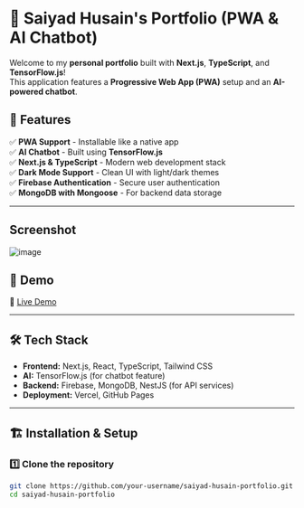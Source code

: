 # 🚀 Saiyad Husain's Portfolio (PWA & AI Chatbot)

Welcome to my **personal portfolio** built with **Next.js**, **TypeScript**, and **TensorFlow.js**!  
This application features a **Progressive Web App (PWA)** setup and an **AI-powered chatbot**.

## 🌟 Features

✅ **PWA Support** - Installable like a native app  
✅ **AI Chatbot** - Built using **TensorFlow.js**  
✅ **Next.js & TypeScript** - Modern web development stack  
✅ **Dark Mode Support** - Clean UI with light/dark themes  
✅ **Firebase Authentication** - Secure user authentication  
✅ **MongoDB with Mongoose** - For backend data storage

---

## Screenshot 
![image](https://github.com/user-attachments/assets/dbba75e5-54e5-46d1-a57c-35b749357236)


## 📸 Demo

🚀 [Live Demo](https://saiyadhusain.vercel.app/)

---

## 🛠️ Tech Stack

- **Frontend:** Next.js, React, TypeScript, Tailwind CSS
- **AI:** TensorFlow.js (for chatbot feature)
- **Backend:** Firebase, MongoDB, NestJS (for API services)
- **Deployment:** Vercel, GitHub Pages

---

## 🏗️ Installation & Setup

### 1️⃣ Clone the repository

```bash
git clone https://github.com/your-username/saiyad-husain-portfolio.git
cd saiyad-husain-portfolio
```

